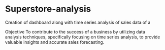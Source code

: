 # Superstore-analysis
Creation of dashboard along with time series analysis of sales data of a 


Objective
To contribute to the success of a business by utilizing data analysis techniques, specifically focusing on time series analysis, to provide valuable insights and accurate sales forecasting.
